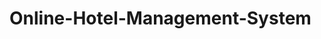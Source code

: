 # Online-Hotel-Management-System

<!--<h3 align="center">
![Picture1](https://github.com/Hancie123/Online-Hotel-Management-System/blob/master/Screenshot%202022-09-01%20131656.jpg)
</h3> -->
